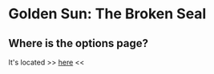 # Golden Sun: The Broken Seal


## Where is the options page?
It's located >> [here](../player-options) <<
